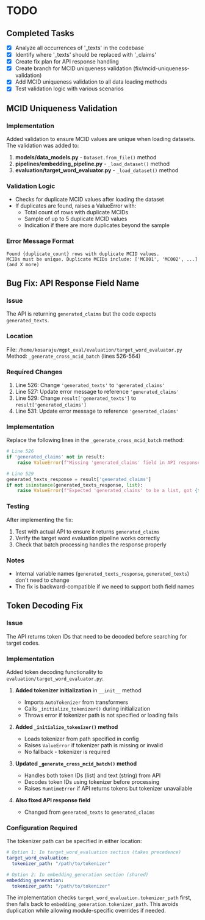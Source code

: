 # TODO

## Completed Tasks
- [x] Analyze all occurrences of '_texts' in the codebase
- [x] Identify where '_texts' should be replaced with '_claims'
- [x] Create fix plan for API response handling
- [x] Create branch for MCID uniqueness validation (fix/mcid-uniqueness-validation)
- [x] Add MCID uniqueness validation to all data loading methods
- [x] Test validation logic with various scenarios

## MCID Uniqueness Validation

### Implementation
Added validation to ensure MCID values are unique when loading datasets. The validation was added to:

1. **models/data_models.py** - `Dataset.from_file()` method
2. **pipelines/embedding_pipeline.py** - `_load_dataset()` method
3. **evaluation/target_word_evaluator.py** - `_load_dataset()` method

### Validation Logic
- Checks for duplicate MCID values after loading the dataset
- If duplicates are found, raises a ValueError with:
  - Total count of rows with duplicate MCIDs
  - Sample of up to 5 duplicate MCID values
  - Indication if there are more duplicates beyond the sample

### Error Message Format
```
Found {duplicate_count} rows with duplicate MCID values. 
MCIDs must be unique. Duplicate MCIDs include: ['MC001', 'MC002', ...]
(and X more)
```

## Bug Fix: API Response Field Name

### Issue
The API is returning `generated_claims` but the code expects `generated_texts`.

### Location
File: `/home/kosaraju/mgpt_eval/evaluation/target_word_evaluator.py`
Method: `_generate_cross_mcid_batch` (lines 526-564)

### Required Changes
1. Line 526: Change `'generated_texts'` to `'generated_claims'`
2. Line 527: Update error message to reference `'generated_claims'`
3. Line 529: Change `result['generated_texts']` to `result['generated_claims']`
4. Line 531: Update error message to reference `'generated_claims'`

### Implementation
Replace the following lines in the `_generate_cross_mcid_batch` method:

```python
# Line 526
if 'generated_claims' not in result:
    raise ValueError(f"Missing 'generated_claims' field in API response. Available fields: {list(result.keys())}")

# Line 529
generated_texts_response = result['generated_claims']
if not isinstance(generated_texts_response, list):
    raise ValueError(f"Expected 'generated_claims' to be a list, got {type(generated_texts_response)}")
```

### Testing
After implementing the fix:
1. Test with actual API to ensure it returns `generated_claims`
2. Verify the target word evaluation pipeline works correctly
3. Check that batch processing handles the response properly

### Notes
- Internal variable names (`generated_texts_response`, `generated_texts`) don't need to change
- The fix is backward-compatible if we need to support both field names

## Token Decoding Fix

### Issue
The API returns token IDs that need to be decoded before searching for target codes.

### Implementation
Added token decoding functionality to `evaluation/target_word_evaluator.py`:

1. **Added tokenizer initialization** in `__init__` method
   - Imports `AutoTokenizer` from transformers
   - Calls `_initialize_tokenizer()` during initialization
   - Throws error if tokenizer path is not specified or loading fails

2. **Added `_initialize_tokenizer()` method**
   - Loads tokenizer from path specified in config
   - Raises `ValueError` if tokenizer path is missing or invalid
   - No fallback - tokenizer is required

3. **Updated `_generate_cross_mcid_batch()` method**
   - Handles both token IDs (list) and text (string) from API
   - Decodes token IDs using tokenizer before processing
   - Raises `RuntimeError` if API returns tokens but tokenizer unavailable
   
4. **Also fixed API response field**
   - Changed from `generated_texts` to `generated_claims`

### Configuration Required
The tokenizer path can be specified in either location:

```yaml
# Option 1: In target_word_evaluation section (takes precedence)
target_word_evaluation:
  tokenizer_path: "/path/to/tokenizer"

# Option 2: In embedding_generation section (shared)
embedding_generation:
  tokenizer_path: "/path/to/tokenizer"
```

The implementation checks `target_word_evaluation.tokenizer_path` first, then falls back to `embedding_generation.tokenizer_path`. This avoids duplication while allowing module-specific overrides if needed.